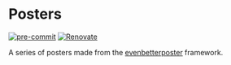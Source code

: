 # Posters

[![pre-commit](https://img.shields.io/badge/pre--commit-enabled-brightgreen?logo=pre-commit)](https://github.com/pre-commit/pre-commit)
[![Renovate](https://img.shields.io/badge/renovate-enabled-orange?logo=renovatebot)](https://docs.renovatebot.com)

A series of posters made from the
[evenbetterposter](https://mit-becl.github.io/Poster_Resources) framework.

